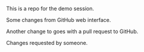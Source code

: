 This is a repo for the demo session.

Some changes from GitHub web interface.

Another change to goes with a pull request to GitHub.

Changes requested by someone.
